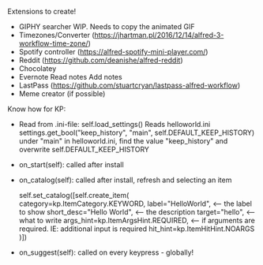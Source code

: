 Extensions to create!
- GIPHY searcher
    WIP. Needs to copy the animated GIF
- Timezones/Converter (https://jhartman.pl/2016/12/14/alfred-3-workflow-time-zone/)
- Spotify controller (https://alfred-spotify-mini-player.com/)
- Reddit (https://github.com/deanishe/alfred-reddit)
- Chocolatey
- Evernote
    Read notes
    Add notes
- LastPass (https://github.com/stuartcryan/lastpass-alfred-workflow)
- Meme creator (if possible)

Know how for KP:
- Read from .ini-file:
 self.load_settings()
 Reads helloworld.ini
 settings.get_bool("keep_history", "main", self.DEFAULT_KEEP_HISTORY)
 under "main" in helloworld.ini, find the value "keep_history" and overwrite self.DEFAULT_KEEP_HISTORY

- on_start(self):
  called after install

- on_catalog(self):
  called after install, refresh and selecting an item

  self.set_catalog([self.create_item(
            category=kp.ItemCategory.KEYWORD,
            label="HelloWorld", <-- the label to show
            short_desc="Hello World", <-- the description
            target="hello", <-- what to write
            args_hint=kp.ItemArgsHint.REQUIRED, <-- if arguments are required. IE: additional input is required
            hit_hint=kp.ItemHitHint.NOARGS
        )])

- on_suggest(self):
  called on every keypress - globally!